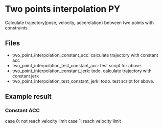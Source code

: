 # Two points interpolation PY
Calculate trajectory(pose, velocity, accerelation) between two points with constraints.

## Files
- two_point_interpolation_constant_acc: calculate trajectory with constant acc
- two_point_interpolation_test_constant_acc: test script for above.
- two_point_interpolation_constant_jerk: todo. calculate trajectory with constant jerk
- two_point_interpolation_test_constant_jerk: todo. test script for above.

## Example result
### Constant ACC
case 0: not reach velocity limit
case 1: reach velocity limit